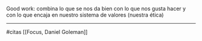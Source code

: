 Good work: combina lo que se nos da bien con lo que nos gusta hacer y con lo que encaja en nuestro sistema de valores (nuestra ética)

---
#citas 
[[Focus, Daniel Goleman]]